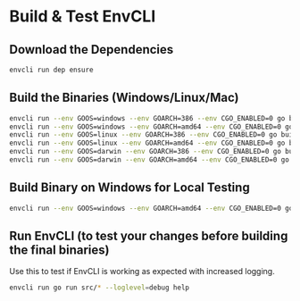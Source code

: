 # Build & Test EnvCLI

## Download the Dependencies

```bash
envcli run dep ensure
```

## Build the Binaries (Windows/Linux/Mac)

```bash
envcli run --env GOOS=windows --env GOARCH=386 --env CGO_ENABLED=0 go build -o build/envcli_windows_386 -ldflags="-w" src/*
envcli run --env GOOS=windows --env GOARCH=amd64 --env CGO_ENABLED=0 go build -o build/envcli_windows_amd64 -ldflags="-w" src/*
envcli run --env GOOS=linux --env GOARCH=386 --env CGO_ENABLED=0 go build -o build/envcli_linux_386 -ldflags="-w" src/*
envcli run --env GOOS=linux --env GOARCH=amd64 --env CGO_ENABLED=0 go build -o build/envcli_linux_amd64 -ldflags="-w" src/*
envcli run --env GOOS=darwin --env GOARCH=386 --env CGO_ENABLED=0 go build -o build/envcli_darwin_386 -ldflags="-w" src/*
envcli run --env GOOS=darwin --env GOARCH=amd64 --env CGO_ENABLED=0 go build -o build/envcli_darwin_amd64 -ldflags="-w" src/*
```

## Build Binary on Windows for Local Testing

```bash
envcli run --env GOOS=windows --env GOARCH=amd64 --env CGO_ENABLED=0 go build -o build/envcli.exe -ldflags="-w" src/*
```

## Run EnvCLI (to test your changes before building the final binaries)

Use this to test if EnvCLI is working as expected with increased logging.

```bash
envcli run go run src/* --loglevel=debug help
```
